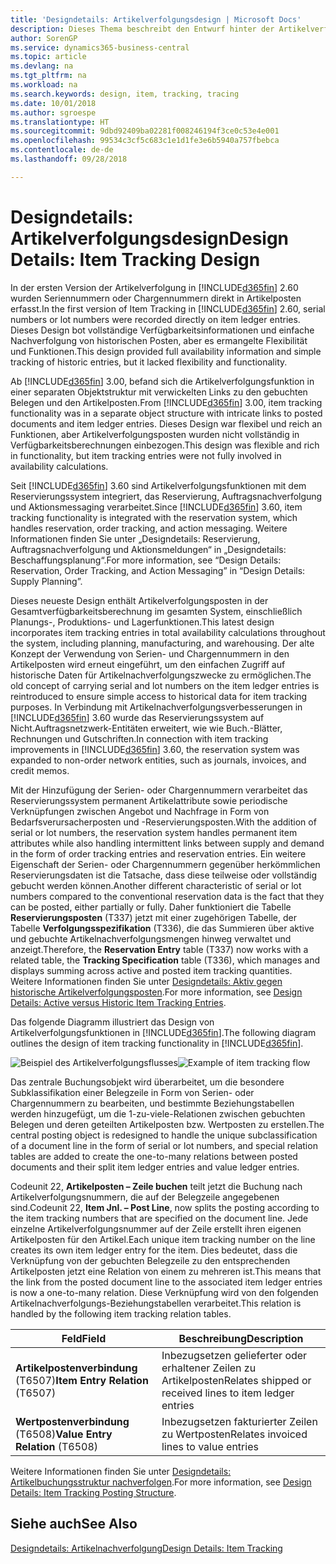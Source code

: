 ```yaml
---
title: 'Designdetails: Artikelverfolgungsdesign | Microsoft Docs'
description: Dieses Thema beschreibt den Entwurf hinter der Artikelverfolgung in  Business Central.
author: SorenGP
ms.service: dynamics365-business-central
ms.topic: article
ms.devlang: na
ms.tgt_pltfrm: na
ms.workload: na
ms.search.keywords: design, item, tracking, tracing
ms.date: 10/01/2018
ms.author: sgroespe
ms.translationtype: HT
ms.sourcegitcommit: 9dbd92409ba02281f008246194f3ce0c53e4e001
ms.openlocfilehash: 99534c3cf5c683c1e1d1fe3e6b5940a757fbebca
ms.contentlocale: de-de
ms.lasthandoff: 09/28/2018

---
```

# <a name="design-details-item-tracking-design"></a><span data-ttu-id="b4326-103">Designdetails: Artikelverfolgungsdesign</span><span class="sxs-lookup"><span data-stu-id="b4326-103">Design Details: Item Tracking Design</span></span>
<span data-ttu-id="b4326-104">In der ersten Version der Artikelverfolgung in [!INCLUDE[d365fin](includes/d365fin_md.md)] 2.60 wurden Seriennummern oder Chargennummern direkt in Artikelposten erfasst.</span><span class="sxs-lookup"><span data-stu-id="b4326-104">In the first version of Item Tracking in [!INCLUDE[d365fin](includes/d365fin_md.md)] 2.60, serial numbers or lot numbers were recorded directly on item ledger entries.</span></span> <span data-ttu-id="b4326-105">Dieses Design bot vollständige Verfügbarkeitsinformationen und einfache Nachverfolgung von historischen Posten, aber es ermangelte Flexibilität und Funktionen.</span><span class="sxs-lookup"><span data-stu-id="b4326-105">This design provided full availability information and simple tracking of historic entries, but it lacked flexibility and functionality.</span></span>  

<span data-ttu-id="b4326-106">Ab [!INCLUDE[d365fin](includes/d365fin_md.md)] 3.00, befand sich die Artikelverfolgungsfunktion in einer separaten Objektstruktur mit verwickelten Links zu den gebuchten Belegen und den Artikelposten.</span><span class="sxs-lookup"><span data-stu-id="b4326-106">From [!INCLUDE[d365fin](includes/d365fin_md.md)] 3.00, item tracking functionality was in a separate object structure with intricate links to posted documents and item ledger entries.</span></span> <span data-ttu-id="b4326-107">Dieses Design war flexibel und reich an Funktionen, aber Artikelverfolgungsposten wurden nicht vollständig in Verfügbarkeitsberechnungen einbezogen.</span><span class="sxs-lookup"><span data-stu-id="b4326-107">This design was flexible and rich in functionality, but item tracking entries were not fully involved in availability calculations.</span></span>  

<span data-ttu-id="b4326-108">Seit [!INCLUDE[d365fin](includes/d365fin_md.md)] 3.60 sind Artikelverfolgungsfunktionen mit dem Reservierungssystem integriert, das Reservierung, Auftragsnachverfolgung und Aktionsmessaging verarbeitet.</span><span class="sxs-lookup"><span data-stu-id="b4326-108">Since [!INCLUDE[d365fin](includes/d365fin_md.md)] 3.60, item tracking functionality is integrated with the reservation system, which handles reservation, order tracking, and action messaging.</span></span> <span data-ttu-id="b4326-109">Weitere Informationen finden Sie unter „Designdetails: Reservierung, Auftragsnachverfolgung und Aktionsmeldungen“ in „Designdetails: Beschaffungsplanung“.</span><span class="sxs-lookup"><span data-stu-id="b4326-109">For more information, see “Design Details: Reservation, Order Tracking, and Action Messaging” in “Design Details: Supply Planning”.</span></span>  

<span data-ttu-id="b4326-110">Dieses neueste Design enthält Artikelverfolgungsposten in der Gesamtverfügbarkeitsberechnung im gesamten System, einschließlich Planungs-, Produktions- und Lagerfunktionen.</span><span class="sxs-lookup"><span data-stu-id="b4326-110">This latest design incorporates item tracking entries in total availability calculations throughout the system, including planning, manufacturing, and warehousing.</span></span> <span data-ttu-id="b4326-111">Der alte Konzept der Verwendung von Serien- und Chargennummern in den Artikelposten wird erneut eingeführt, um den einfachen Zugriff auf historische Daten für Artikelnachverfolgungszwecke zu ermöglichen.</span><span class="sxs-lookup"><span data-stu-id="b4326-111">The old concept of carrying serial and lot numbers on the item ledger entries is reintroduced to ensure simple access to historical data for item tracking purposes.</span></span> <span data-ttu-id="b4326-112">In Verbindung mit Artikelnachverfolgungsverbesserungen in [!INCLUDE[d365fin](includes/d365fin_md.md)] 3.60 wurde das Reservierungssystem auf Nicht.Auftragsnetzwerk-Entitäten erweitert, wie wie Buch.-Blätter, Rechnungen und Gutschriften.</span><span class="sxs-lookup"><span data-stu-id="b4326-112">In connection with item tracking improvements in [!INCLUDE[d365fin](includes/d365fin_md.md)] 3.60, the reservation system was expanded to non-order network entities, such as journals, invoices, and credit memos.</span></span>  

<span data-ttu-id="b4326-113">Mit der Hinzufügung der Serien- oder Chargennummern verarbeitet das Reservierungssystem permanent Artikelattribute sowie periodische Verknüpfungen zwischen Angebot und Nachfrage in Form von Bedarfsverursacherposten und -Reservierungsposten.</span><span class="sxs-lookup"><span data-stu-id="b4326-113">With the addition of serial or lot numbers, the reservation system handles permanent item attributes while also handling intermittent links between supply and demand in the form of order tracking entries and reservation entries.</span></span> <span data-ttu-id="b4326-114">Ein weitere Eigenschaft der Serien- oder Chargennummern gegenüber herkömmlichen Reservierungsdaten ist die Tatsache, dass diese teilweise oder vollständig gebucht werden können.</span><span class="sxs-lookup"><span data-stu-id="b4326-114">Another different characteristic of serial or lot numbers compared to the conventional reservation data is the fact that they can be posted, either partially or fully.</span></span> <span data-ttu-id="b4326-115">Daher funktioniert die Tabelle **Reservierungsposten** (T337) jetzt mit einer zugehörigen Tabelle, der Tabelle **Verfolgungsspezifikation** (T336), die das Summieren über aktive und gebuchte Artikelnachverfolgungsmengen hinweg verwaltet und anzeigt.</span><span class="sxs-lookup"><span data-stu-id="b4326-115">Therefore, the **Reservation Entry** table (T337) now works with a related table, the **Tracking Specification** table (T336), which manages and displays summing across active and posted item tracking quantities.</span></span> <span data-ttu-id="b4326-116">Weitere Informationen finden Sie unter [Designdetails: Aktiv gegen historische Artikelverfolgungsposten](design-details-active-versus-historic-item-tracking-entries.md).</span><span class="sxs-lookup"><span data-stu-id="b4326-116">For more information, see [Design Details: Active versus Historic Item Tracking Entries](design-details-active-versus-historic-item-tracking-entries.md).</span></span>  

<span data-ttu-id="b4326-117">Das folgende Diagramm illustriert das Design von Artikelverfolgungsfunktionen in [!INCLUDE[d365fin](includes/d365fin_md.md)].</span><span class="sxs-lookup"><span data-stu-id="b4326-117">The following diagram outlines the design of item tracking functionality in [!INCLUDE[d365fin](includes/d365fin_md.md)].</span></span>  

<span data-ttu-id="b4326-118">![Beispiel des Artikelverfolgungsflusses](media/design_details_item_tracking_design.png "Beispiel des Artikelverfolgungsflusses")</span><span class="sxs-lookup"><span data-stu-id="b4326-118">![Example of item tracking flow](media/design_details_item_tracking_design.png "Example of item tracking flow")</span></span>  

<span data-ttu-id="b4326-119">Das zentrale Buchungsobjekt wird überarbeitet, um die besondere Subklassifikation einer Belegzeile in Form von Serien- oder Chargennummern zu bearbeiten, und bestimmte Beziehungstabellen werden hinzugefügt, um die 1-zu-viele-Relationen zwischen gebuchten Belegen und deren geteilten Artikelposten bzw. Wertposten zu erstellen.</span><span class="sxs-lookup"><span data-stu-id="b4326-119">The central posting object is redesigned to handle the unique subclassification of a document line in the form of serial or lot numbers, and special relation tables are added to create the one-to-many relations between posted documents and their split item ledger entries and value ledger entries.</span></span>  

<span data-ttu-id="b4326-120">Codeunit 22, **Artikelposten – Zeile buchen** teilt jetzt die Buchung nach Artikelverfolgungsnummern, die auf der Belegzeile angegebenen sind.</span><span class="sxs-lookup"><span data-stu-id="b4326-120">Codeunit 22, **Item Jnl. – Post Line**, now splits the posting according to the item tracking numbers that are specified on the document line.</span></span> <span data-ttu-id="b4326-121">Jede einzelne Artikelverfolgungsnummer auf der Zeile erstellt ihren eigenen Artikelposten für den Artikel.</span><span class="sxs-lookup"><span data-stu-id="b4326-121">Each unique item tracking number on the line creates its own item ledger entry for the item.</span></span> <span data-ttu-id="b4326-122">Dies bedeutet, dass die Verknüpfung von der gebuchten Belegzeile zu den entsprechenden Artikelposten jetzt eine Relation von einem zu mehreren ist.</span><span class="sxs-lookup"><span data-stu-id="b4326-122">This means that the link from the posted document line to the associated item ledger entries is now a one-to-many relation.</span></span> <span data-ttu-id="b4326-123">Diese Verknüpfung wird von den folgenden Artikelnachverfolgungs-Beziehungstabellen verarbeitet.</span><span class="sxs-lookup"><span data-stu-id="b4326-123">This relation is handled by the following item tracking relation tables.</span></span>  

|<span data-ttu-id="b4326-124">Feld</span><span class="sxs-lookup"><span data-stu-id="b4326-124">Field</span></span>|<span data-ttu-id="b4326-125">Beschreibung</span><span class="sxs-lookup"><span data-stu-id="b4326-125">Description</span></span>|  
|---------------|---------------------------------------|  
|<span data-ttu-id="b4326-126">**Artikelpostenverbindung** (T6507)</span><span class="sxs-lookup"><span data-stu-id="b4326-126">**Item Entry Relation** (T6507)</span></span>|<span data-ttu-id="b4326-127">Inbezugsetzen gelieferter oder erhaltener Zeilen zu Artikelposten</span><span class="sxs-lookup"><span data-stu-id="b4326-127">Relates shipped or received lines to item ledger entries</span></span>|  
|<span data-ttu-id="b4326-128">**Wertpostenverbindung** (T6508)</span><span class="sxs-lookup"><span data-stu-id="b4326-128">**Value Entry Relation** (T6508)</span></span>|<span data-ttu-id="b4326-129">Inbezugsetzen fakturierter Zeilen zu Wertposten</span><span class="sxs-lookup"><span data-stu-id="b4326-129">Relates invoiced lines to value entries</span></span>|  

<span data-ttu-id="b4326-130">Weitere Informationen finden Sie unter [Designdetails: Artikelbuchungsstruktur nachverfolgen](design-details-item-tracking-posting-structure.md).</span><span class="sxs-lookup"><span data-stu-id="b4326-130">For more information, see [Design Details: Item Tracking Posting Structure](design-details-item-tracking-posting-structure.md).</span></span>  

## <a name="see-also"></a><span data-ttu-id="b4326-131">Siehe auch</span><span class="sxs-lookup"><span data-stu-id="b4326-131">See Also</span></span>  
[<span data-ttu-id="b4326-132">Designdetails: Artikelnachverfolgung</span><span class="sxs-lookup"><span data-stu-id="b4326-132">Design Details: Item Tracking</span></span>](design-details-item-tracking.md)

